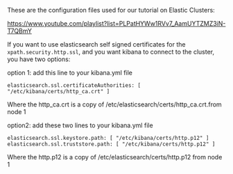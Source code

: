 These are the configuration files used for our tutorial on Elastic Clusters:

https://www.youtube.com/playlist?list=PLPatHYWw1RVv7_AamUYTZMZ3iN-T7QBmY


If you want to use elasticsearch self signed certificates for the `xpath.security.http.ssl`, and you want kibana to connect to the cluster, you have two options:

option 1: add this line to your kibana.yml file
```
elasticsearch.ssl.certificateAuthorities: [ "/etc/kibana/certs/http_ca.crt" ]
```

Where the http_ca.crt is a copy of /etc/elasticsearch/certs/http_ca.crt.from node 1

option2: add these two lines to your kibana.yml file
```
elasticsearch.ssl.keystore.path: [ "/etc/kibana/certs/http.p12" ]
elasticsearch.ssl.truststore.path: [ "/etc/kibana/certs/http.p12" ]
```
Where the http.p12 is a copy of /etc/elasticsearch/certs/http.p12 from node 1
